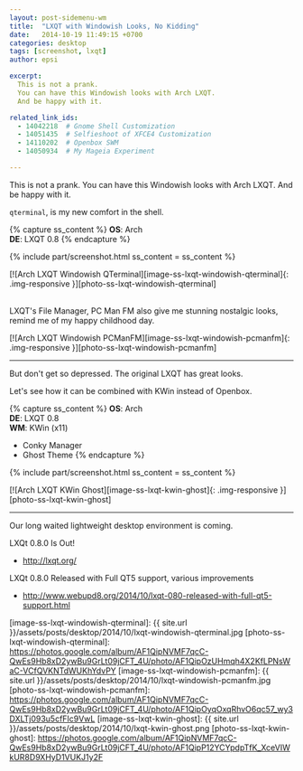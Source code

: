 ```yaml
---
layout: post-sidemenu-wm
title:  "LXQT with Windowish Looks, No Kidding"
date:   2014-10-19 11:49:15 +0700
categories: desktop
tags: [screenshot, lxqt]
author: epsi

excerpt:
  This is not a prank.
  You can have this Windowish looks with Arch LXQT.
  And be happy with it.

related_link_ids: 
  - 14042218  # Gnome Shell Customization
  - 14051435  # Selfieshoot of XFCE4 Customization
  - 14110202  # Openbox SWM
  - 14050934  # My Mageia Experiment

---
```


This is not a prank.
You can have this Windowish looks with Arch LXQT.
And be happy with it.

<code>qterminal</code>, is my new comfort in the shell.

{% capture ss_content %}
<strong>OS</strong>: Arch<br/>
<strong>DE</strong>: LXQT 0.8
{% endcapture %}

{% include part/screenshot.html ss_content = ss_content %}

[![Arch LXQT Windowish QTerminal][image-ss-lxqt-windowish-qterminal]{: .img-responsive }][photo-ss-lxqt-windowish-qterminal]
<br/><br/>

LXQT's File Manager, PC Man FM also give me stunning nostalgic looks,
remind me of my happy childhood day.

[![Arch LXQT Windowish PCManFM][image-ss-lxqt-windowish-pcmanfm]{: .img-responsive }][photo-ss-lxqt-windowish-pcmanfm]
<br/>

-- -- --

But don't get so depressed.
The original LXQT has great looks.

Let's see how it can be combined with KWin instead of Openbox.

{% capture ss_content %}
<strong>OS</strong>: Arch<br/>
<strong>DE</strong>: LXQT 0.8<br/>
<strong>WM</strong>: KWin (x11)<br/>
  + Conky Manager<br/>
  + Ghost Theme
{% endcapture %}

{% include part/screenshot.html ss_content = ss_content %}



[![Arch LXQT KWin Ghost][image-ss-lxqt-kwin-ghost]{: .img-responsive }][photo-ss-lxqt-kwin-ghost]
<br/>

-- -- --

Our long waited lightweight desktop environment is coming.

LXQt 0.8.0 Is Out!

* <http://lxqt.org/>

LXQt 0.8.0 Released with Full QT5 support, various improvements

* <http://www.webupd8.org/2014/10/lxqt-080-released-with-full-qt5-support.html>


[//]: <> ( -- -- -- links below -- -- -- )

[image-ss-lxqt-windowish-qterminal]: {{ site.url }}/assets/posts/desktop/2014/10/lxqt-windowish-qterminal.jpg
[photo-ss-lxqt-windowish-qterminal]: https://photos.google.com/album/AF1QipNVMF7qcC-QwEs9Hb8xD2ywBu9GrLt09jCFT_4U/photo/AF1QipOzUHmqh4X2KfLPNsWaC-VCfQVKNTdWUKhYdvPY
[image-ss-lxqt-windowish-pcmanfm]:   {{ site.url }}/assets/posts/desktop/2014/10/lxqt-windowish-pcmanfm.jpg
[photo-ss-lxqt-windowish-pcmanfm]:   https://photos.google.com/album/AF1QipNVMF7qcC-QwEs9Hb8xD2ywBu9GrLt09jCFT_4U/photo/AF1QipOyqOxqRhvO6qc57_wy3DXLTj093u5cfFIc9VwL
[image-ss-lxqt-kwin-ghost]: {{ site.url }}/assets/posts/desktop/2014/10/lxqt-kwin-ghost.png
[photo-ss-lxqt-kwin-ghost]: https://photos.google.com/album/AF1QipNVMF7qcC-QwEs9Hb8xD2ywBu9GrLt09jCFT_4U/photo/AF1QipP12YCYpdpTfK_XceVIWkUR8D9XHyD1VUKJ1y2F
